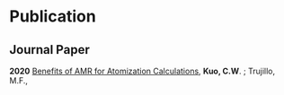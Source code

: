 # Publication
## Journal Paper
**2020**
[Benefits of AMR for Atomization Calculations](https://https://par.nsf.gov/biblio/10063167), **Kuo, C.W**. ; Trujillo, M.F.,



